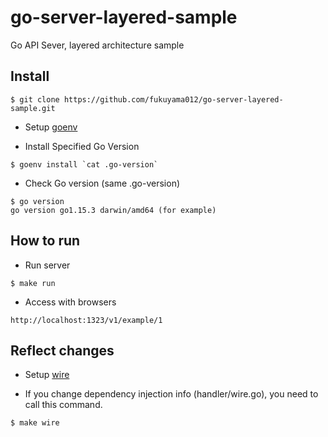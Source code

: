 # go-server-layered-sample
Go API Sever, layered architecture sample

## Install

```
$ git clone https://github.com/fukuyama012/go-server-layered-sample.git
```

- Setup [goenv](https://github.com/syndbg/goenv)

- Install Specified Go Version
```
$ goenv install `cat .go-version`
```

- Check Go version (same .go-version)
```
$ go version
go version go1.15.3 darwin/amd64 (for example)
```


## How to run

- Run server
```
$ make run
```

- Access with browsers
```
http://localhost:1323/v1/example/1
```

## Reflect changes

- Setup [wire](https://github.com/google/wire)
 
- If you change dependency injection info (handler/wire.go), you need to call this command.
```
$ make wire
```